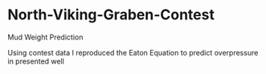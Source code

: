 # North-Viking-Graben-Contest
Mud Weight Prediction

Using contest data I reproduced the Eaton Equation to predict overpressure in presented well
